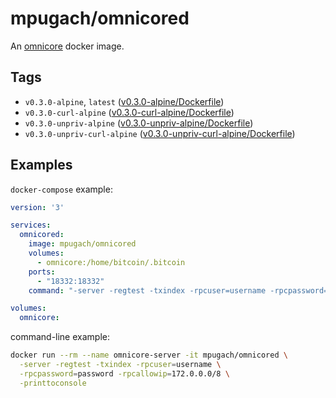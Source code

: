 # mpugach/omnicored

An [omnicore](https://github.com/OmniLayer/omnicore) docker image.

## Tags

- `v0.3.0-alpine`, `latest` ([v0.3.0-alpine/Dockerfile](https://github.com/mpugach/docker_omnicored/blob/master/v0.3.0-alpine/Dockerfile))
- `v0.3.0-curl-alpine` ([v0.3.0-curl-alpine/Dockerfile](https://github.com/mpugach/docker_omnicored/blob/master/v0.3.0-curl-alpine/Dockerfile))
- `v0.3.0-unpriv-alpine` ([v0.3.0-unpriv-alpine/Dockerfile](https://github.com/mpugach/docker_omnicored/blob/master/v0.3.0-unpriv-alpine/Dockerfile))
- `v0.3.0-unpriv-curl-alpine` ([v0.3.0-unpriv-curl-alpine/Dockerfile](https://github.com/mpugach/docker_omnicored/blob/master/v0.3.0-unpriv-curl-alpine/Dockerfile))

## Examples

`docker-compose` example:

```yml
version: '3'

services:
  omnicored:
    image: mpugach/omnicored
    volumes:
      - omnicore:/home/bitcoin/.bitcoin
    ports:
      - "18332:18332"
    command: "-server -regtest -txindex -rpcuser=username -rpcpassword=password -rpcallowip=172.0.0.0/8 -printtoconsole"

volumes:
  omnicore:
```

command-line example:

```sh
docker run --rm --name omnicore-server -it mpugach/omnicored \
  -server -regtest -txindex -rpcuser=username \
  -rpcpassword=password -rpcallowip=172.0.0.0/8 \
  -printtoconsole
```
